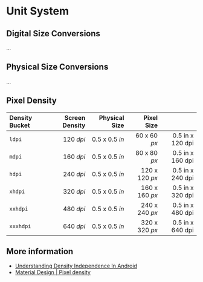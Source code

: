# Unit System

## Digital Size Conversions

...

## Physical Size Conversions

...

## Pixel Density

| Density Bucket    | Screen Density    | Physical Size     | Pixel Size        |                   |
| :---------------- | ----------------: | ----------------: | ----------------: | ----------------: |
| `ldpi`            | 120 *dpi*         | 0.5 x 0.5 *in*    | 60 x 60 *px*      | 0.5 in x 120 dpi  |
| `mdpi`            | 160 *dpi*         | 0.5 x 0.5 *in*    | 80 x 80 *px*      | 0.5 in x 160 dpi  |
| `hdpi`            | 240 *dpi*         | 0.5 x 0.5 *in*    | 120 x 120 *px*    | 0.5 in x 240 dpi  |
| `xhdpi`           | 320 *dpi*         | 0.5 x 0.5 *in*    | 160 x 160 *px*    | 0.5 in x 320 dpi  |
| `xxhdpi`          | 480 *dpi*         | 0.5 x 0.5 *in*    | 240 x 240 *px*    | 0.5 in x 480 dpi  |
| `xxxhdpi`         | 640 *dpi*         | 0.5 x 0.5 *in*    | 320 x 320 *px*    | 0.5 in x 640 dpi  |

## More information

- [Understanding Density Independence In Android](https://blog.mindorks.com/understanding-density-independent-pixel-sp-dp-dip-in-android/)
- [Material Design | Pixel density](https://m2.material.io/design/layout/pixel-density.html)
